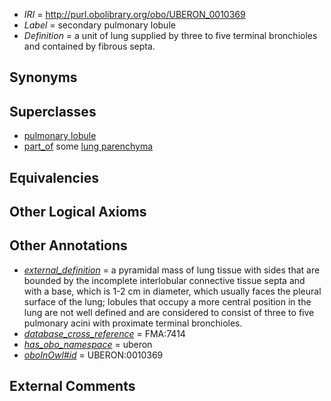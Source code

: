  * *IRI* = http://purl.obolibrary.org/obo/UBERON_0010369
 * *Label* = secondary pulmonary lobule
 * *Definition* = a unit of lung supplied by three to five terminal bronchioles and contained by fibrous septa.

## Synonyms


## Superclasses

 * [pulmonary lobule](../../UBERON/68/UBERON_0010368.md)
 * [part_of](../../BFO/50/BFO_0000050.md) some [lung parenchyma](../../UBERON/46/UBERON_0008946.md)

## Equivalencies


## Other Logical Axioms


## Other Annotations

 * *[external_definition](../../UBPROP/01/UBPROP_0000001.md)* = a pyramidal mass of lung tissue with sides that are bounded by the incomplete interlobular connective tissue septa and with a base, which is 1-2 cm in diameter, which usually faces the pleural surface of the lung; lobules that occupy a more central position in the lung are not well defined and are considered to consist of three to five pulmonary acini with proximate terminal bronchioles.
 * *[database_cross_reference](../../ef/oboInOwl#hasDbXref.md)* = FMA:7414
 * *[has_obo_namespace](../../ce/oboInOwl#hasOBONamespace.md)* = uberon
 * *[oboInOwl#id](../../id/oboInOwl#id.md)* = UBERON:0010369

## External Comments

